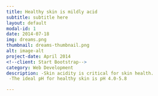 ```yaml
---
title: Healthy skin is mildly acid
subtitle: subtitle here
layout: default
modal-id: 1
date: 2014-07-18
img: dreams.png
thumbnail: dreams-thumbnail.png
alt: image-alt
project-date: April 2014
<!--client: Start Bootstrap-->
category: Web Development
description: -Skin acidity is critical for skin health.
 -The ideal pH for healthy skin is pH 4.0-5.8

---
```

